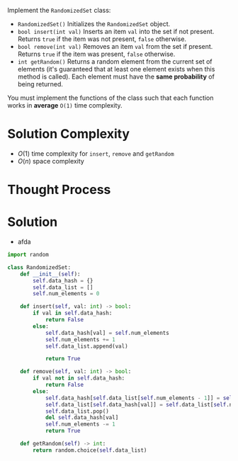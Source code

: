 Implement the `RandomizedSet` class:

- `RandomizedSet()` Initializes the `RandomizedSet` object.
- `bool insert(int val)` Inserts an item `val` into the set if not present. Returns `true` if the item was not present, `false` otherwise.
- `bool remove(int val)` Removes an item `val` from the set if present. Returns `true` if the item was present, `false` otherwise.
- `int getRandom()` Returns a random element from the current set of elements (it's guaranteed that at least one element exists when this method is called). Each element must have the **same probability** of being returned.

You must implement the functions of the class such that each function works in **average** `O(1)` time complexity.
# Solution Complexity
- $O(1)$ time complexity for `insert`, `remove` and `getRandom`
- $O(n)$ space complexity
# Thought Process
# Solution
- afda
```Python
import random

class RandomizedSet:
	def __init__(self):
		self.data_hash = {}
		self.data_list = []
		self.num_elements = 0

	def insert(self, val: int) -> bool:
		if val in self.data_hash:
			return False
		else:
			self.data_hash[val] = self.num_elements
			self.num_elements += 1
			self.data_list.append(val)

			return True

	def remove(self, val: int) -> bool:
		if val not in self.data_hash:
			return False
		else:
			self.data_hash[self.data_list[self.num_elements - 1]] = self.data_hash[val]
			self.data_list[self.data_hash[val]] = self.data_list[self.num_elements - 1]
			self.data_list.pop()
			del self.data_hash[val]
			self.num_elements -= 1
			return True

	def getRandom(self) -> int:
		return random.choice(self.data_list)
```